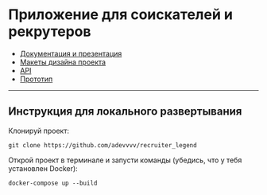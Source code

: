 # Приложение для соискателей и рекрутеров

- [Документация и презентация](https://cloud.mail.ru/public/xSLh/WXR6Lor4K)
- [Макеты дизайна проекта](https://www.figma.com/design/9GxsWLr5Dmbvn73zMovuYH/recruiter-legend?node-id=0-1&t=aw07cJUPte69DY0n-0)
- [API](http://87.242.101.254:8080/swagger-ui/index.html)
- [Прототип](http://87.242.101.254)
---
## Инструкция для локального развертывания

Клонируй проект:
```
git clone https://github.com/adevvvv/recruiter_legend
```
Открой проект в терминале и запусти команды (убедись, что у тебя установлен Docker):
```
docker-compose up --build
```

